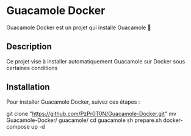 # Guacamole Docker

Guacamole Docker est un projet qui installe Guacamole 🚀

## Description

Ce projet vise à installer automatiquement Guacamole sur Docker sous certaines conditions

## Installation

Pour installer Guacamole Docker, suivez ces étapes :

git clone "https://github.com/PzPr0T0N/Guacamole-Docker.git"
mv Guacamole-Docker/ guacamole/
cd guacamole
sh prepare.sh
docker-compose up -d
